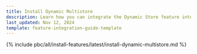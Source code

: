 ```yaml
---
title: Install Dynamic Multistore
description: Learn how you can integrate the Dynamic Store feature into your Spryker project
last_updated: Nov 12, 2024
template: feature-integration-guide-template
---
```


{% include pbc/all/install-features/latest/install-dynamic-multistore.md %} <!-- To edit, see /_includes/pbc/all/install-features/202311.0/install-dynamic-multistore.md -->
